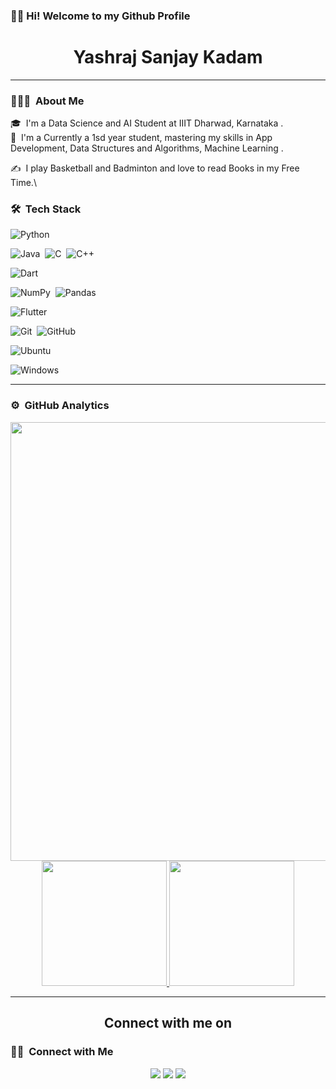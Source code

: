 ### 👋🏼 Hi! Welcome to my Github Profile

<h1 align="center"> Yashraj Sanjay Kadam</h1>

---

### 👨🏻‍💻 &nbsp;About Me

🎓 &nbsp;I'm a Data Science and AI Student at IIIT Dharwad, Karnataka .\
🌱 &nbsp;I'm a Currently a 1sd year student, mastering my skills in App Development, Data Structures and Algorithms, Machine Learning .
<!-- 🧑🏽‍🔬 &nbsp;Quantum Computing Enthusiast. Exploring and Learning Deep Learning and its potential appliaction in Quantum Computing. \ --> 
✍️ &nbsp;I play Basketball and Badminton and love to read Books in my Free Time.\
<!-- ✉️ &nbsp;You can connect with me via email at 22bds066@iiitdwd.ac.in or https://yashraj-iiitdwd.my.canva.site/ . I'll try to respond as soon as I can.  -->




### 🛠 &nbsp;Tech Stack


![Python](https://img.shields.io/badge/python-3670A0?style=for-the-badge&logo=python&logoColor=ffdd54)&nbsp;
<!-- ![JavaScript](https://img.shields.io/badge/javascript-%23323330.svg?style=for-the-badge&logo=javascript&logoColor=%23F7DF1E)&nbsp; -->
![Java](https://img.shields.io/badge/java-%23ED8B00.svg?style=for-the-badge&logo=java&logoColor=white)&nbsp;
![C](https://img.shields.io/badge/c-%2300599C.svg?style=for-the-badge&logo=c&logoColor=white)&nbsp;
![C++](https://img.shields.io/badge/c++-%2300599C.svg?style=for-the-badge&logo=c%2B%2B&logoColor=white)&nbsp;
<!-- ![Shell Script](https://img.shields.io/badge/shell_script-%23121011.svg?style=for-the-badge&logo=gnu-bash&logoColor=white)&nbsp; -->
![Dart](https://img.shields.io/badge/dart-%230175C2.svg?style=for-the-badge&logo=dart&logoColor=white)&nbsp; 

<!-- ![Qiskit](https://img.shields.io/badge/Qiskit-%236929C4.svg?style=for-the-badge&logo=Qiskit&logoColor=white)&nbsp; -->
![NumPy](https://img.shields.io/badge/numpy-%23013243.svg?style=for-the-badge&logo=numpy&logoColor=white)&nbsp;
![Pandas](https://img.shields.io/badge/pandas-%23150458.svg?style=for-the-badge&logo=pandas&logoColor=white)&nbsp;
<!-- ![TensorFlow](https://img.shields.io/badge/TensorFlow-%23FF6F00.svg?style=for-the-badge&logo=TensorFlow&logoColor=white)&nbsp;  -->

<!-- ![Arduino](https://img.shields.io/badge/-Arduino-00979D?style=for-the-badge&logo=Arduino&logoColor=white)&nbsp;
![Raspberry Pi](https://img.shields.io/badge/-RaspberryPi-C51A4A?style=for-the-badge&logo=Raspberry-Pi)&nbsp;
![ROS](https://img.shields.io/badge/ros-%230A0FF9.svg?style=for-the-badge&logo=ros&logoColor=white)&nbsp;
![Zigbee](https://img.shields.io/badge/zigbee-%23EB0443.svg?style=for-the-badge&logo=zigbee&logoColor=white)&nbsp;  -->

![Flutter](https://img.shields.io/badge/Flutter-%2302569B.svg?style=for-the-badge&logo=Flutter&logoColor=white)&nbsp;
<!-- ![NodeJS](https://img.shields.io/badge/node.js-6DA55F?style=for-the-badge&logo=node.js&logoColor=white)&nbsp;
![Express.js](https://img.shields.io/badge/express.js-%23404d59.svg?style=for-the-badge&logo=express&logoColor=%2361DAFB)&nbsp;
![React](https://img.shields.io/badge/react-%2320232a.svg?style=for-the-badge&logo=react&logoColor=%2361DAFB) -->

![Git](https://img.shields.io/badge/git-%23F05033.svg?style=for-the-badge&logo=git&logoColor=white)&nbsp;
![GitHub](https://img.shields.io/badge/github-%23121011.svg?style=for-the-badge&logo=github&logoColor=white)&nbsp;
<!-- ![Markdown](https://img.shields.io/badge/-Markdown-05122A?style=flat&logo=markdown)
![LaTeX](https://img.shields.io/badge/latex-%23008080.svg?style=for-the-badge&logo=latex&logoColor=white)
![Vim](https://img.shields.io/badge/VIM-%2311AB00.svg?style=for-the-badge&logo=vim&logoColor=white) -->

<!-- ![macOS](https://img.shields.io/badge/mac%20os-000000?style=for-the-badge&logo=macos&logoColor=F0F0F0) -->
![Ubuntu](https://img.shields.io/badge/Ubuntu-E95420?style=for-the-badge&logo=ubuntu&logoColor=white)
<!-- ![Manjaro](https://img.shields.io/badge/Manjaro-35BF5C?style=for-the-badge&logo=Manjaro&logoColor=white) -->
![Windows](https://img.shields.io/badge/Windows-0078D6?style=for-the-badge&logo=windows&logoColor=white)

---
### ⚙️ &nbsp;GitHub Analytics

<p align="center">
  <img align="left" src="https://activity-graph.herokuapp.com/graph?username=yashraj9922&bg_color=011627&color=e4e2e2&line=fafafa&point=f4f2f2&area=true&hide_border=true" width='702.21' />

<a href="https://github.com/yashraj9922">
  <img height="200em" src="https://github-readme-stats-eight-theta.vercel.app/api?username=yashraj9922&show_icons=true&theme=vue-dark&include_all_commits=true&count_private=true"/>
  <img height="200em" src="https://github-readme-stats-eight-theta.vercel.app/api/top-langs/?username=yashraj9922&layout=compact&langs_count=8&theme=vue-dark"/>
</a>
</p>

<!-- 
<hr>
<h2 align="center">Github Trophies</h2>
<p align="center">
<img src="https://github-profile-trophy.vercel.app/?username=yashraj9922&theme=darkhub">
</p>
</br>   -->


<hr>
<h2 align="center">Connect with me on</h2>


### 🤝🏻 &nbsp;Connect with Me

<p align="center">
<a href="https://www.linkedin.com/in/yashraj-kadam/"><img src="https://img.shields.io/badge/-Yashraj%20Kadam-0077B5?style=flat-the-badge&logo=Linkedin&logoColor=white"/></a>
<a href="mailto:22bds066@iiitdwd.ac.in"><img src="https://img.shields.io/badge/-22bds066@iiitdwd.ac.in-D14836?style=flat-square&logo=Gmail&logoColor=white"/></a>
<a href="mailto:kadamyashraj2004@gmail.com"><img src="https://img.shields.io/badge/-kadamyashraj2004@gmail.com-D14836?style=flat-square&logo=Gmail&logoColor=white"/></a>
<!-- <a href="https://www.instagram.com/90rakeleb_gnaruag/"><img src="https://img.shields.io/badge/-90Rakeleb_gnaruag-E4405F?style=flat-the-badge&logo=Instagram&logoColor=white"/></a>
<a href="https://www.facebook.com/zaz.kem"><img src="https://img.shields.io/badge/-Gaurang%20Belekar-1877F2?style=flat-the-badge&logo=Facebook&logoColor=white"/></a> -->
